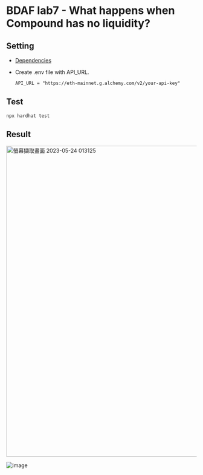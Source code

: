 # BDAF lab7 - What happens when Compound has no liquidity?

## Setting
  - [Dependencies](https://github.com/C1em3nt/0813378-bdaf-lab7/blob/main/package.json)
  
  - Create .env file with API_URL.
    ```
    API_URL = "https://eth-mainnet.g.alchemy.com/v2/your-api-key"
    ```
## Test

  ```
  npx hardhat test
  ```

## Result

<img width="820" alt="螢幕擷取畫面 2023-05-24 013125" src="https://github.com/C1em3nt/0813378-bdaf-lab7/assets/87816657/b4dc6e96-5478-4f2f-a120-8cef72f6add2">

![image](https://github.com/C1em3nt/0813378-bdaf-lab7/assets/87816657/1c986c7b-ab98-4a61-969a-7b572cc0f2c2)
